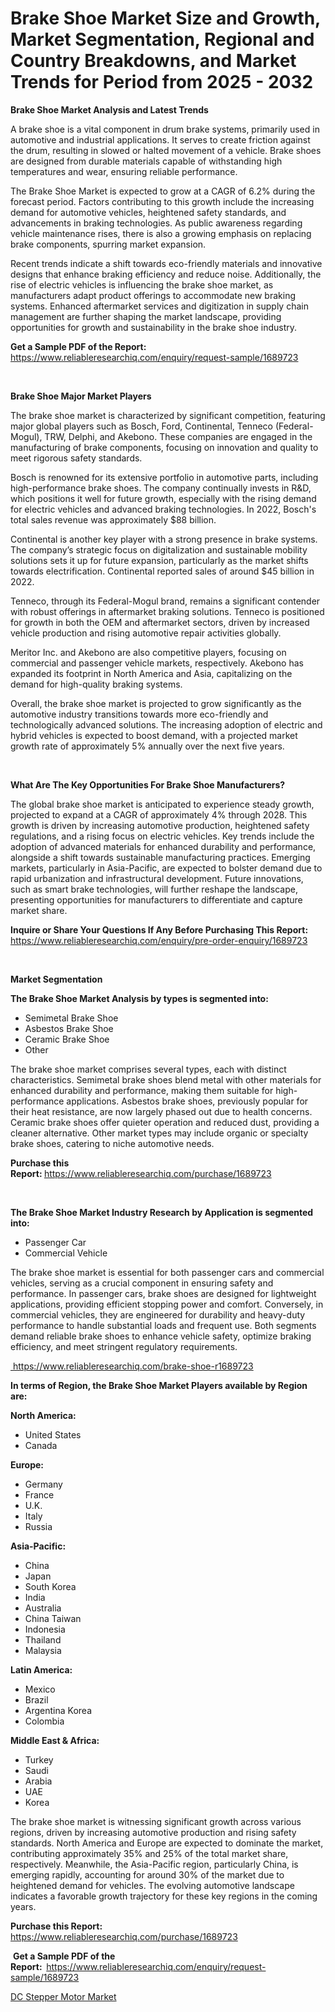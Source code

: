 <p><h1>Brake Shoe Market Size and Growth, Market Segmentation, Regional and Country Breakdowns, and Market Trends for Period from 2025 -  2032</h1></p><p><strong>Brake Shoe Market Analysis and Latest Trends</strong></p>
<p><p>A brake shoe is a vital component in drum brake systems, primarily used in automotive and industrial applications. It serves to create friction against the drum, resulting in slowed or halted movement of a vehicle. Brake shoes are designed from durable materials capable of withstanding high temperatures and wear, ensuring reliable performance.</p><p>The Brake Shoe Market is expected to grow at a CAGR of 6.2% during the forecast period. Factors contributing to this growth include the increasing demand for automotive vehicles, heightened safety standards, and advancements in braking technologies. As public awareness regarding vehicle maintenance rises, there is also a growing emphasis on replacing brake components, spurring market expansion. </p><p>Recent trends indicate a shift towards eco-friendly materials and innovative designs that enhance braking efficiency and reduce noise. Additionally, the rise of electric vehicles is influencing the brake shoe market, as manufacturers adapt product offerings to accommodate new braking systems. Enhanced aftermarket services and digitization in supply chain management are further shaping the market landscape, providing opportunities for growth and sustainability in the brake shoe industry.</p></p>
<p><strong>Get a Sample PDF of the Report:&nbsp;</strong> <a href="https://www.reliableresearchiq.com/enquiry/request-sample/1689723?utm_campaign=2463&utm_medium=2&utm_source=Github&utm_content=ia&utm_term=08042025&utm_id=brake-shoe">https://www.reliableresearchiq.com/enquiry/request-sample/1689723</a></p>
<p>&nbsp;</p>
<p><strong>Brake Shoe Major Market Players</strong></p>
<p><p>The brake shoe market is characterized by significant competition, featuring major global players such as Bosch, Ford, Continental, Tenneco (Federal-Mogul), TRW, Delphi, and Akebono. These companies are engaged in the manufacturing of brake components, focusing on innovation and quality to meet rigorous safety standards.</p><p>Bosch is renowned for its extensive portfolio in automotive parts, including high-performance brake shoes. The company continually invests in R&D, which positions it well for future growth, especially with the rising demand for electric vehicles and advanced braking technologies. In 2022, Bosch's total sales revenue was approximately $88 billion.</p><p>Continental is another key player with a strong presence in brake systems. The company’s strategic focus on digitalization and sustainable mobility solutions sets it up for future expansion, particularly as the market shifts towards electrification. Continental reported sales of around $45 billion in 2022.</p><p>Tenneco, through its Federal-Mogul brand, remains a significant contender with robust offerings in aftermarket braking solutions. Tenneco is positioned for growth in both the OEM and aftermarket sectors, driven by increased vehicle production and rising automotive repair activities globally.</p><p>Meritor Inc. and Akebono are also competitive players, focusing on commercial and passenger vehicle markets, respectively. Akebono has expanded its footprint in North America and Asia, capitalizing on the demand for high-quality braking systems.</p><p>Overall, the brake shoe market is projected to grow significantly as the automotive industry transitions towards more eco-friendly and technologically advanced solutions. The increasing adoption of electric and hybrid vehicles is expected to boost demand, with a projected market growth rate of approximately 5% annually over the next five years.</p></p>
<p>&nbsp;</p>
<p><strong>What Are The Key Opportunities For Brake Shoe Manufacturers?</strong></p>
<p><p>The global brake shoe market is anticipated to experience steady growth, projected to expand at a CAGR of approximately 4% through 2028. This growth is driven by increasing automotive production, heightened safety regulations, and a rising focus on electric vehicles. Key trends include the adoption of advanced materials for enhanced durability and performance, alongside a shift towards sustainable manufacturing practices. Emerging markets, particularly in Asia-Pacific, are expected to bolster demand due to rapid urbanization and infrastructural development. Future innovations, such as smart brake technologies, will further reshape the landscape, presenting opportunities for manufacturers to differentiate and capture market share.</p></p>
<p><strong>Inquire or Share Your Questions If Any Before Purchasing This Report:</strong> <a href="https://www.reliableresearchiq.com/enquiry/pre-order-enquiry/1689723?utm_campaign=2463&utm_medium=2&utm_source=Github&utm_content=ia&utm_term=08042025&utm_id=brake-shoe">https://www.reliableresearchiq.com/enquiry/pre-order-enquiry/1689723</a></p>
<p>&nbsp;</p>
<p><strong>Market Segmentation</strong></p>
<p><strong>The Brake Shoe Market Analysis by types is segmented into:</strong></p>
<p><ul><li>Semimetal Brake Shoe</li><li>Asbestos Brake Shoe</li><li>Ceramic Brake Shoe</li><li>Other</li></ul></p>
<p><p>The brake shoe market comprises several types, each with distinct characteristics. Semimetal brake shoes blend metal with other materials for enhanced durability and performance, making them suitable for high-performance applications. Asbestos brake shoes, previously popular for their heat resistance, are now largely phased out due to health concerns. Ceramic brake shoes offer quieter operation and reduced dust, providing a cleaner alternative. Other market types may include organic or specialty brake shoes, catering to niche automotive needs.</p></p>
<p><strong>Purchase this Report:&nbsp;</strong><a href="https://www.reliableresearchiq.com/purchase/1689723?utm_campaign=2463&utm_medium=2&utm_source=Github&utm_content=ia&utm_term=08042025&utm_id=brake-shoe">https://www.reliableresearchiq.com/purchase/1689723</a></p>
<p>&nbsp;</p>
<p><strong>The Brake Shoe Market Industry Research by Application is segmented into:</strong></p>
<p><ul><li>Passenger Car</li><li>Commercial Vehicle</li></ul></p>
<p><p>The brake shoe market is essential for both passenger cars and commercial vehicles, serving as a crucial component in ensuring safety and performance. In passenger cars, brake shoes are designed for lightweight applications, providing efficient stopping power and comfort. Conversely, in commercial vehicles, they are engineered for durability and heavy-duty performance to handle substantial loads and frequent use. Both segments demand reliable brake shoes to enhance vehicle safety, optimize braking efficiency, and meet stringent regulatory requirements.</p></p>
<p><a href="https://www.reliableresearchiq.com/brake-shoe-r1689723?utm_campaign=2463&utm_medium=2&utm_source=Github&utm_content=ia&utm_term=08042025&utm_id=brake-shoe">&nbsp;https://www.reliableresearchiq.com/brake-shoe-r1689723</a></p>
<p><strong>In terms of Region, the Brake Shoe Market Players available by Region are:</strong></p>
<p>
    <p> <strong> North America: </strong>
        <ul>
            <li>United States</li>
            <li>Canada</li>
        </ul>
        </p> 
    <p> <strong> Europe: </strong>
        <ul>
            <li>Germany</li>
            <li>France</li>
            <li>U.K.</li>
            <li>Italy</li>
            <li>Russia</li>
        </ul>
        </p> 
    <p> <strong> Asia-Pacific: </strong>
        <ul>
            <li>China</li>
            <li>Japan</li>
            <li>South Korea</li>
            <li>India</li>
            <li>Australia</li>
            <li>China Taiwan</li>
            <li>Indonesia</li>
            <li>Thailand</li>
            <li>Malaysia</li>
        </ul>
        </p> 
    <p> <strong> Latin America: </strong>
        <ul>
            <li>Mexico</li>
            <li>Brazil</li>
            <li>Argentina Korea</li>
            <li>Colombia</li>
        </ul>
        </p> 
    <p> <strong> Middle East & Africa: </strong>
        <ul>
            <li>Turkey</li>
            <li>Saudi</li>
            <li>Arabia</li>
            <li>UAE</li>
            <li>Korea</li>
        </ul>
    </p>
    </p>
<p><p>The brake shoe market is witnessing significant growth across various regions, driven by increasing automotive production and rising safety standards. North America and Europe are expected to dominate the market, contributing approximately 35% and 25% of the total market share, respectively. Meanwhile, the Asia-Pacific region, particularly China, is emerging rapidly, accounting for around 30% of the market due to heightened demand for vehicles. The evolving automotive landscape indicates a favorable growth trajectory for these key regions in the coming years.</p></p>
<p><strong>Purchase this Report: </strong><a href="https://www.reliableresearchiq.com/purchase/1689723?utm_campaign=2463&utm_medium=2&utm_source=Github&utm_content=ia&utm_term=08042025&utm_id=brake-shoe">https://www.reliableresearchiq.com/purchase/1689723</a></p>
<p>&nbsp;<strong>Get a Sample PDF of the Report:&nbsp;&nbsp;</strong><a href="https://www.reliableresearchiq.com/enquiry/request-sample/1689723?utm_campaign=2463&utm_medium=2&utm_source=Github&utm_content=ia&utm_term=08042025&utm_id=brake-shoe">https://www.reliableresearchiq.com/enquiry/request-sample/1689723</a></p>
<p><strong></strong></p>
<p><p><a href="https://github.com/pearlinewhite4692/Market-Research-Report-List-1/blob/main/dc-stepper-motor-market.md?utm_campaign=2463&utm_medium=2&utm_source=Github&utm_content=ia&utm_term=08042025&utm_id=brake-shoe">DC Stepper Motor Market</a></p></p>